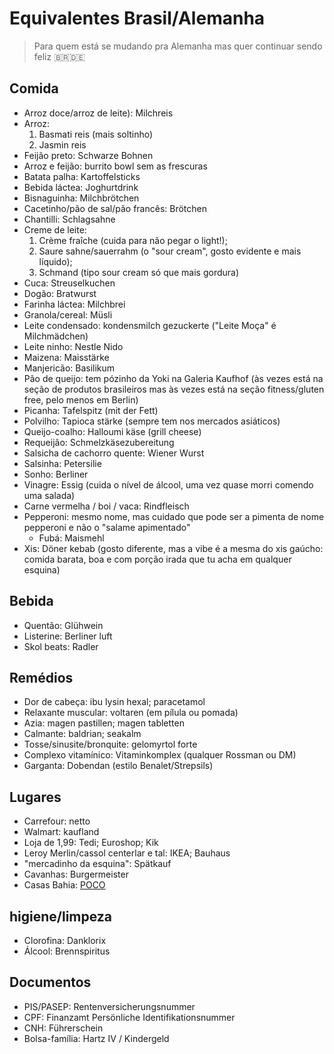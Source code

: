 # Equivalentes Brasil/Alemanha
> Para quem está se mudando pra Alemanha mas quer continuar sendo feliz 🇧🇷🇩🇪

## Comida
* Arroz doce/arroz de leite): Milchreis
* Arroz:
  1. Basmati reis (mais soltinho)
  2. Jasmin reis
* Feijão preto: Schwarze Bohnen
* Arroz e feijão: burrito bowl sem as frescuras
* Batata palha: Kartoffelsticks
* Bebida láctea: Joghurtdrink
* Bisnaguinha: Milchbrötchen
* Cacetinho/pão de sal/pão francês: Brötchen
* Chantilli: Schlagsahne
* Creme de leite:
  1. Crème fraîche (cuida para não pegar o light!);
  2. Saure sahne/sauerrahm (o "sour cream", gosto evidente e mais líquido);
  3. Schmand (tipo sour cream só que mais gordura)
* Cuca: Streuselkuchen
* Dogão: Bratwurst
* Farinha láctea: Milchbrei
* Granola/cereal: Müsli
* Leite condensado: kondensmilch gezuckerte ("Leite Moça" é Milchmädchen)
* Leite ninho: Nestle Nido
* Maizena: Maisstärke
* Manjericão: Basilikum
* Pão de queijo: tem pózinho da Yoki na Galeria Kaufhof (às vezes está na seção de produtos brasileiros mas às vezes está na seção fitness/gluten free, pelo menos em Berlin)
* Picanha: Tafelspitz (mit der Fett)
* Polvilho: Tapioca stärke (sempre tem nos mercados asiáticos)
* Queijo-coalho: Halloumi käse (grill cheese)
* Requeijão: Schmelzkäsezubereitung
* Salsicha de cachorro quente: Wiener Wurst
* Salsinha: Petersilie
* Sonho: Berliner
* Vinagre: Essig (cuida o nível de álcool, uma vez quase morri comendo uma salada)
* Carne vermelha / boi / vaca: Rindfleisch
* Pepperoni: mesmo nome, mas cuidado que pode ser a pimenta de nome pepperoni e não o "salame apimentado"
    * Fubá: Maismehl
* Xis: Döner kebab (gosto diferente, mas a vibe é a mesma do xis gaúcho: comida barata, boa e com porção irada que tu acha em qualquer esquina)

## Bebida
* Quentão: Glühwein
* Listerine: Berliner luft
* Skol beats: Radler

## Remédios
* Dor de cabeça: ibu lysin hexal; paracetamol
* Relaxante muscular: voltaren (em pílula ou pomada)
* Azia: magen pastillen; magen tabletten
* Calmante: baldrian; seakalm
* Tosse/sinusite/bronquite: gelomyrtol forte
* Complexo vitamínico: Vitaminkomplex (qualquer Rossman ou DM)
* Garganta: Dobendan (estilo Benalet/Strepsils)

## Lugares
* Carrefour: netto
* Walmart: kaufland
* Loja de 1,99: Tedi; Euroshop; Kik
* Leroy Merlin/cassol centerlar e tal: IKEA; Bauhaus
* "mercadinho da esquina": Spätkauf
* Cavanhas: Burgermeister
* Casas Bahia: [POCO](https://www.poco.de/)

## higiene/limpeza
* Clorofina: Danklorix
* Álcool: Brennspiritus

## Documentos
* PIS/PASEP: Rentenversicherungsnummer
* CPF: Finanzamt Persönliche Identifikationsnummer
* CNH: Führerschein
* Bolsa-família: Hartz IV / Kindergeld

